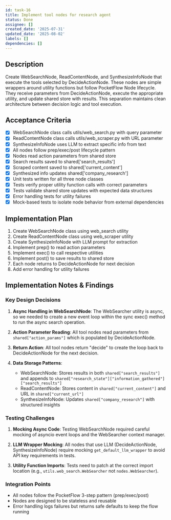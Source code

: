 ```yaml
---
id: task-16
title: Implement tool nodes for research agent
status: Done
assignee: []
created_date: '2025-07-31'
updated_date: '2025-08-02'
labels: []
dependencies: []
---
```


## Description

Create WebSearchNode, ReadContentNode, and SynthesizeInfoNode that execute the tools selected by DecideActionNode. These nodes are simple wrappers around utility functions but follow PocketFlow Node lifecycle. They receive parameters from DecideActionNode, execute the appropriate utility, and update shared store with results. This separation maintains clean architecture between decision logic and tool execution.

## Acceptance Criteria

- [x] WebSearchNode class calls utils/web_search.py with query parameter
- [x] ReadContentNode class calls utils/web_scraper.py with URL parameter
- [x] SynthesizeInfoNode uses LLM to extract specific info from text
- [x] All nodes follow prep/exec/post lifecycle pattern
- [x] Nodes read action parameters from shared store
- [x] Search results saved to shared['search_results']
- [x] Scraped content saved to shared['current_content']
- [x] Synthesized info updates shared['company_research']
- [x] Unit tests written for all three node classes
- [x] Tests verify proper utility function calls with correct parameters
- [x] Tests validate shared store updates with expected data structures
- [x] Error handling tests for utility failures
- [x] Mock-based tests to isolate node behavior from external dependencies

## Implementation Plan

1. Create WebSearchNode class using web_search utility
2. Create ReadContentNode class using web_scraper utility
3. Create SynthesizeInfoNode with LLM prompt for extraction
4. Implement prep() to read action parameters
5. Implement exec() to call respective utilities
6. Implement post() to save results to shared store
7. Each node returns to DecideActionNode for next decision
8. Add error handling for utility failures

## Implementation Notes & Findings

### Key Design Decisions

1. **Async Handling in WebSearchNode**: The WebSearcher utility is async, so we needed to create a new event loop within the sync exec() method to run the async search operation.

2. **Action Parameter Reading**: All tool nodes read parameters from `shared["action_params"]` which is populated by DecideActionNode.

3. **Return Action**: All tool nodes return "decide" to create the loop back to DecideActionNode for the next decision.

4. **Data Storage Patterns**:
   - WebSearchNode: Stores results in both `shared["search_results"]` and appends to `shared["research_state"]["information_gathered"]["search_results"]`
   - ReadContentNode: Stores content in `shared["current_content"]` and URL in `shared["current_url"]`
   - SynthesizeInfoNode: Updates `shared["company_research"]` with structured insights

### Testing Challenges

1. **Mocking Async Code**: Testing WebSearchNode required careful mocking of asyncio event loops and the WebSearcher context manager.

2. **LLM Wrapper Mocking**: All nodes that use LLM (DecideActionNode, SynthesizeInfoNode) require mocking `get_default_llm_wrapper` to avoid API key requirements in tests.

3. **Utility Function Imports**: Tests need to patch at the correct import location (e.g., `utils.web_search.WebSearcher` not `nodes.WebSearcher`).

### Integration Points

- All nodes follow the PocketFlow 3-step pattern (prep/exec/post)
- Nodes are designed to be stateless and reusable
- Error handling logs failures but returns safe defaults to keep the flow running
